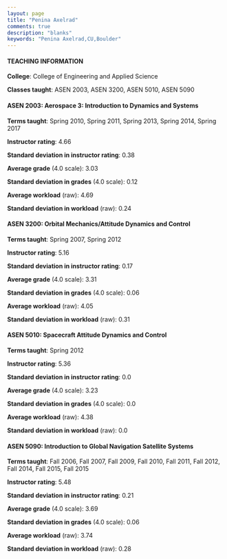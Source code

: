 ```yaml
---
layout: page
title: "Penina Axelrad" 
comments: true
description: "blanks"
keywords: "Penina Axelrad,CU,Boulder"
---
```

<head>
<script src="https://ajax.googleapis.com/ajax/libs/jquery/2.1.3/jquery.min.js"></script>
<script src="https://dl.dropboxusercontent.com/s/pc42nxpaw1ea4o9/highcharts.js?dl=0"></script>
<!-- <script src="../assets/js/highcharts.js"></script> -->
<style type="text/css">@font-face {
	font-family: "Bebas Neue";
	src: url(https://www.filehosting.org/file/details/544349/BebasNeue Regular.otf) format("opentype");
	}
	h1.Bebas { 
		font-family: "Bebas Neue", Verdana, Tahoma;
	}
</style>
</head>
	   
#### TEACHING INFORMATION

**College**: College of Engineering and Applied Science

**Classes taught**: ASEN 2003, ASEN 3200, ASEN 5010, ASEN 5090

#### ASEN 2003: Aerospace 3: Introduction to Dynamics and Systems

**Terms taught**: Spring 2010, Spring 2011, Spring 2013, Spring 2014, Spring 2017

**Instructor rating**: 4.66

**Standard deviation in instructor rating**: 0.38

**Average grade** (4.0 scale): 3.03

**Standard deviation in grades** (4.0 scale): 0.12

**Average workload** (raw): 4.69

**Standard deviation in workload** (raw): 0.24

#### ASEN 3200: Orbital Mechanics/Attitude Dynamics and Control

**Terms taught**: Spring 2007, Spring 2012

**Instructor rating**: 5.16

**Standard deviation in instructor rating**: 0.17

**Average grade** (4.0 scale): 3.31

**Standard deviation in grades** (4.0 scale): 0.06

**Average workload** (raw): 4.05

**Standard deviation in workload** (raw): 0.31

#### ASEN 5010: Spacecraft Attitude Dynamics and Control

**Terms taught**: Spring 2012

**Instructor rating**: 5.36

**Standard deviation in instructor rating**: 0.0

**Average grade** (4.0 scale): 3.23

**Standard deviation in grades** (4.0 scale): 0.0

**Average workload** (raw): 4.38

**Standard deviation in workload** (raw): 0.0

#### ASEN 5090: Introduction to Global Navigation Satellite Systems

**Terms taught**: Fall 2006, Fall 2007, Fall 2009, Fall 2010, Fall 2011, Fall 2012, Fall 2014, Fall 2015, Fall 2015

**Instructor rating**: 5.48

**Standard deviation in instructor rating**: 0.21

**Average grade** (4.0 scale): 3.69

**Standard deviation in grades** (4.0 scale): 0.06

**Average workload** (raw): 3.74

**Standard deviation in workload** (raw): 0.28

